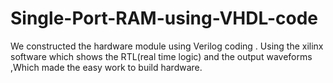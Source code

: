 # Single-Port-RAM-using-VHDL-code
We constructed the hardware module using Verilog coding . Using the xilinx software which shows the RTL(real time logic) and the output waveforms ,Which made the easy work to build hardware.
